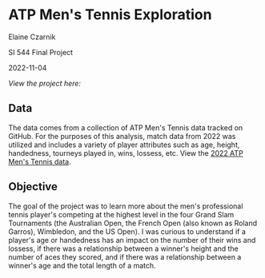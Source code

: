# ATP Men's Tennis Exploration
Elaine Czarnik

SI 544 Final Project

2022-11-04

*View the project here:*

## Data
The data comes from a collection of ATP Men's Tennis data tracked on GitHub. For the purposes of this analysis, match data from 2022 was utilized and includes a variety of player attributes such as age, height, handedness, tourneys played in, wins, lossess, etc. View the [2022 ATP Men's Tennis data](https://raw.githubusercontent.com/JeffSackmann/tennis_atp/master/atp_matches_2022.csv).

## Objective
The goal of the project was to learn more about the men's professional tennis player's competing at the highest level in the four Grand Slam Tournaments (the Australian Open, the French Open (also known as Roland Garros), Wimbledon, and the US Open). I was curious to understand if a player's age or handedness has an impact on the number of their wins and lossess, if there was a relationship between a winner's height and the number of aces they scored, and if there was a relationship between a winner's age and the total length of a match.
